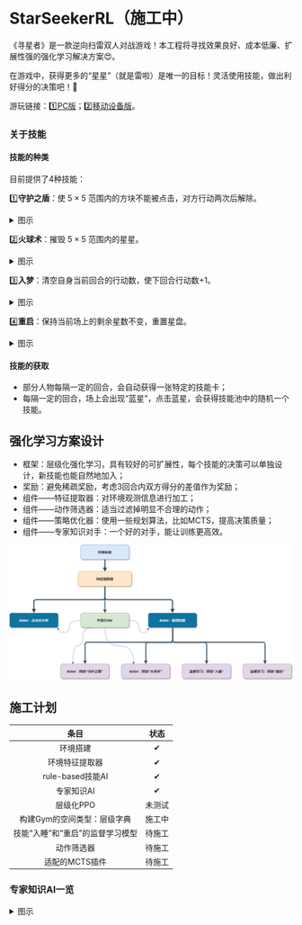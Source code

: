 # StarSeekerRL（施工中）
《寻星者》是一款逆向扫雷双人对战游戏！本工程将寻找效果良好、成本低廉、扩展性强的强化学习解决方案😍。

在游戏中，获得更多的“星星”（就是雷啦）是唯一的目标！灵活使用技能，做出利好得分的决策吧！🤩

游玩链接：1️⃣[PC版](https://wwsyan.github.io/StarSeeker_WebDesktop/)；2️⃣[移动设备版](https://wwsyan.github.io/StarSeeker_WebMobile/)。

### 关于技能
#### 技能的种类
目前提供了4种技能：

1️⃣**守护之盾**：使 $5×5$ 范围内的方块不能被点击，对方行动两次后解除。
<details>
  <summary>图示</summary>
  <img src="img/gameplay_shield.gif" width="30%" height="30%">
</details>

2️⃣**火球术**：摧毁 $5×5$ 范围内的星星。
<details>
  <summary>图示</summary>
  <img src="img/gameplay_fireball.gif" width="30%" height="30%">
</details>

3️⃣**入梦**：清空自身当前回合的行动数，使下回合行动数+1。
<details>
  <summary>图示</summary>
  <img src="img/gameplay_sleep.gif" width="30%" height="30%">
</details>

4️⃣**重启**：保持当前场上的剩余星数不变，重置星盘。
<details>
  <summary>图示</summary>
  <img src="img/gameplay_rebuild.gif" width="30%" height="30%">
</details>

#### 技能的获取
- 部分人物每隔一定的回合，会自动获得一张特定的技能卡；
- 每隔一定的回合，场上会出现“蓝星”，点击蓝星，会获得技能池中的随机一个技能。

## 强化学习方案设计
- 框架：层级化强化学习，具有较好的可扩展性，每个技能的决策可以单独设计，新技能也能自然地加入；
- 奖励：避免稀疏奖励，考虑3回合内双方得分的差值作为奖励；
- 组件——特征提取器：对环境观测信息进行加工；
- 组件——动作筛选器：适当过滤掉明显不合理的动作；
- 组件——策略优化器：使用一些规划算法，比如MCTS，提高决策质量；
- 组件——专家知识对手：一个好的对手，能让训练更高效。

<img src="img/multilayer_RL.png">

## 施工计划
|条目|状态| 
|:---:|:---:|
|环境搭建|✔|
|环境特征提取器|✔|
|rule-based技能AI|✔|
|专家知识AI|✔|
|层级化PPO|未测试|
|构建Gym的空间类型：层级字典|施工中|
|技能“入睡”和“重启”的监督学习模型|待施工|
|动作筛选器|待施工|
|适配的MCTS插件|待施工|

### 专家知识AI一览
<details>
  <summary>图示</summary>
  <img src="img/expertAI.gif" width="65%" height="65%">
</details>














